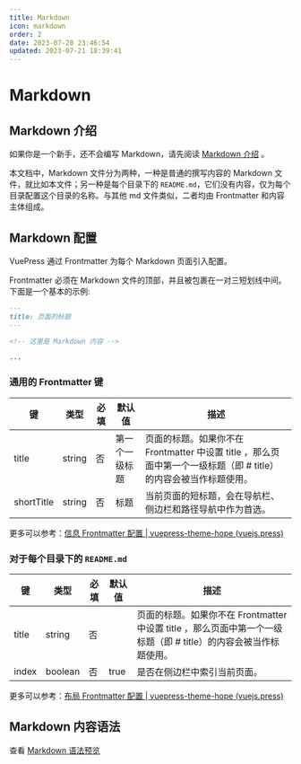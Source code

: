 ```yaml
---
title: Markdown
icon: markdown
order: 2
date: 2023-07-20 23:46:54
updated: 2023-07-21 18:39:41
---
```


# Markdown

## Markdown 介绍

如果你是一个新手，还不会编写 Markdown，请先阅读 [Markdown 介绍](https://theme-hope.vuejs.press/zh/cookbook/markdown/) 。

本文档中，Markdown 文件分为两种，一种是普通的撰写内容的 Markdown 文件，就比如本文件；另一种是每个目录下的 `README.md`，它们没有内容，仅为每个目录配置这个目录的名称。与其他 md 文件类似，二者均由 Frontmatter 和内容主体组成。

## Markdown 配置

VuePress 通过 Frontmatter 为每个 Markdown 页面引入配置。

Frontmatter 必须在 Markdown 文件的顶部，并且被包裹在一对三短划线中间。下面是一个基本的示例:

```md
---
title: 页面的标题
---

<!-- 这里是 Markdown 内容 -->

...
```

### 通用的 Frontmatter 键

| 键         | 类型   | 必填 | 默认值         | 描述                                                                                                             |
| ---------- | ------ | ---- | -------------- | ---------------------------------------------------------------------------------------------------------------- |
| title      | string | 否   | 第一个一级标题 | 页面的标题。如果你不在 Frontmatter 中设置 title ，那么页面中第一个一级标题（即 # title）的内容会被当作标题使用。 |
| shortTitle | string | 否   | 标题           | 当前页面的短标题，会在导航栏、侧边栏和路径导航中作为首选。                                                       |

更多可以参考：[信息 Frontmatter 配置 | vuepress-theme-hope (vuejs.press)](https://theme-hope.vuejs.press/zh/config/frontmatter/info.html)

### 对于每个目录下的 `README.md`

| 键    | 类型    | 必填 | 默认值 | 描述                                                                                                             |
| ----- | ------- | ---- | ------ | ---------------------------------------------------------------------------------------------------------------- |
| title | string  | 否   |        | 页面的标题。如果你不在 Frontmatter 中设置 title ，那么页面中第一个一级标题（即 # title）的内容会被当作标题使用。 |
| index | boolean | 否   | true   | 是否在侧边栏中索引当前页面。                                                                                     |

更多可以参考：[布局 Frontmatter 配置 | vuepress-theme-hope (vuejs.press)](https://theme-hope.vuejs.press/zh/config/frontmatter/layout.html#dir)

## Markdown 内容语法

查看 [Markdown 语法预览](./markdown-demo.md)
